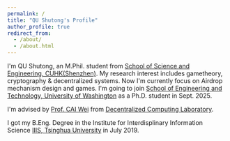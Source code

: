 ```yaml
---
permalink: /
title: "QU Shutong's Profile"
author_profile: true
redirect_from: 
  - /about/
  - /about.html
---
```


I'm QU Shutong, an M.Phil. student from [School of Science and Engineering, CUHK(Shenzhen)](https://sse.cuhk.edu.cn/). My research interest includes gametheory, cryptography & decentralized systems. Now I'm currently focus on Airdrop mechanism design and games. I'm going to join [School of Engineering and Technology, University of Washington](https://www.tacoma.uw.edu/set/school-engineering-and-technology) as a Ph.D. student in Sept. 2025.
 
I'm advised by [Prof. CAI Wei](https://faculty.uw.edu/weicaics) from [Decentralized Computing Laboratory](https://sites.uw.edu/weicaics).

I got my B.Eng. Degree in the Institute for Interdisplinary Information Science [IIIS, Tsinghua University](https://iiis.tsinghua.edu.cn/) in July 2019.
